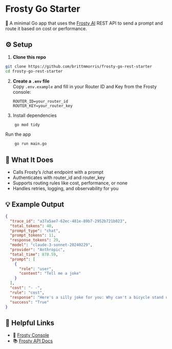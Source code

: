 # Frosty Go Starter

🧊 A minimal Go app that uses the [Frosty AI](https://gofrosty.ai) REST API to send a prompt and route it based on cost or performance.

## ⚙️ Setup

1. **Clone this repo**
```bash
git clone https://github.com/brittmmorris/frosty-go-rest-starter
cd frosty-go-rest-starter
```

2. **Create a `.env` file**  
   Copy `.env.example` and fill in your Router ID and Key from the Frosty console:

   ```env
   ROUTER_ID=your_router_id
   ROUTER_KEY=your_router_key
    ```
3. Install dependencies

```bash
    go mod tidy
```
Run the app
```bash
    go run main.go
```

## 🧠 What It Does
- Calls Frosty’s /chat endpoint with a prompt
- Authenticates with router_id and router_key
- Supports routing rules like cost, performance, or none
- Handles retries, logging, and observability for you

## 💡 Example Output
```json
{
  "trace_id": "a37a5ae7-62ec-481e-89b7-2952b721b023",
  "total_tokens": 40,
  "prompt_type": "chat",
  "prompt_tokens": 11,
  "response_tokens": 29,
  "model": "claude-3-sonnet-20240229",
  "provider": "Anthropic",
  "total_time": 878.59,
  "prompt": [
    {
      "role": "user",
      "content": "Tell me a joke"
    }
  ],
  "cost": "- -",
  "rule": "cost",
  "response": "Here's a silly joke for you: Why can't a bicycle stand up by itself? It's two-tired!",
  "success": "True"
}
```
## 📎 Helpful Links
- 🔐 [Frosty Console](https://console.gofrosty.ai)
- 📚 [Frosty API Docs](https://docs.gofrosty.ai/frosty-ai-docs/api-documentation)
